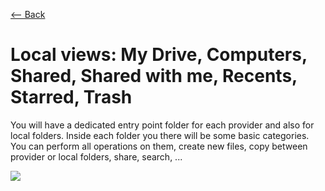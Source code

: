 [⟵ Back](../features.md#features)

# Local views: My Drive, Computers, Shared, Shared with me, Recents, Starred, Trash

You will have a dedicated entry point folder for each provider and also for local folders. Inside each folder you there will be some basic categories. You can perform all operations on them, create new files, copy between provider or local folders, share, search, ...

![](https://github.com/radumarias/syncoxiders/blob/main/website/resources/frame-local-view.png?raw=true)
